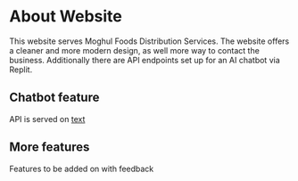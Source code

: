 # About Website
This website serves Moghul Foods Distribution Services. The website offers a cleaner and more modern design, as well more way to contact the business. Additionally there are API endpoints set up for an AI chatbot via Replit.

## Chatbot feature
API is served on [text](https://moghulfoodsapimanager-internal.replit.app)

## More features
Features to be added on with feedback
